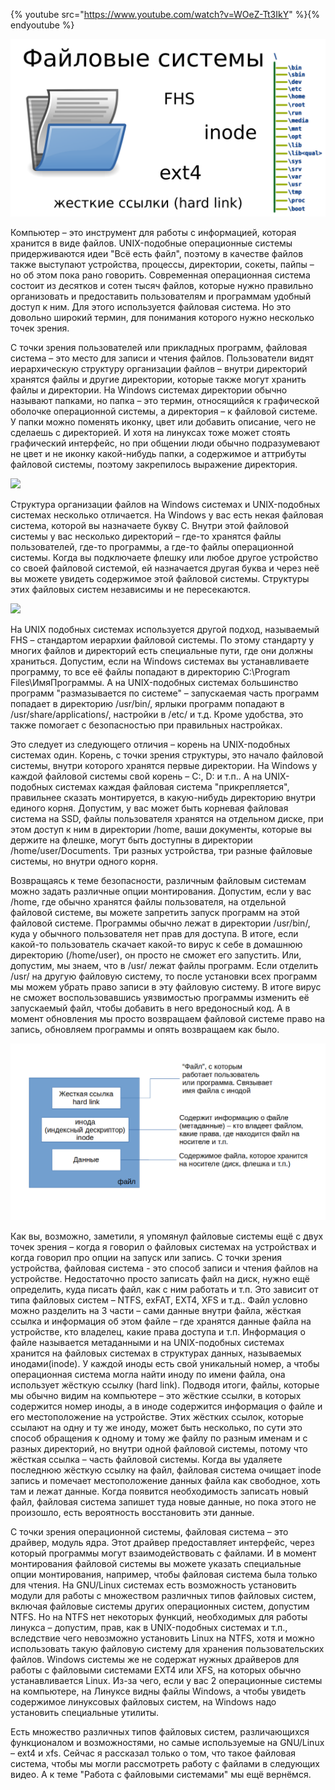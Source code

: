 {% youtube src="https://www.youtube.com/watch?v=WOeZ-Tt3IkY" %}{% endyoutube %}

![](images/04/logo.png)

Компьютер – это инструмент для работы с информацией, которая хранится в виде файлов. UNIX-подобные операционные системы придерживаются идеи "Всё есть файл", поэтому в качестве файлов также выступают устройства, процессы, директории, сокеты, пайпы – но об этом пока рано говорить. Современная операционная система состоит из десятков и сотен тысяч файлов, которые нужно правильно организовать и предоставить пользователям и программам  удобный доступ к ним. Для этого используется файловая система. Но это довольно широкий термин, для понимания которого нужно несколько точек зрения.

С точки зрения пользователей или прикладных программ, файловая система – это место для записи и чтения файлов. Пользователи видят иерархическую структуру организации файлов – внутри директорий хранятся файлы и другие директории, которые также могут хранить файлы и директории. На Windows системах директории обычно называют папками, но папка – это термин, относящийся к графической оболочке операционной системы, а директория – к файловой системе. У папки можно поменять иконку, цвет или добавить описание, чего не сделаешь с директорией. И хотя на линуксах тоже может стоять графический интерфейс, но при общении люди обычно подразумевают не цвет и не иконку какой-нибудь папки, а содержимое и аттрибуты файловой системы, поэтому закрепилось выражение директория.

![](images/04/winfiles.png)

Структура организации файлов на Windows системах и UNIX-подобных системах несколько отличается. На Windows у вас есть некая файловая система, которой вы назначаете букву C. Внутри этой файловой системы у вас несколько директорий – где-то хранятся файлы пользователей, где-то программы, а где-то файлы операционной системы. Когда вы подключаете флешку или любое другое устройство со своей файловой системой, ей назначается другая буква и через неё вы можете увидеть содержимое этой файловой системы. Структуры этих файловых систем независимы и не пересекаются.

![](images/04/linfiles.png)

На UNIX подобных системах используется другой подход, называемый FHS – стандартом иерархии файловой системы. По этому стандарту у многих файлов и директорий есть специальные пути, где они должны храниться. Допустим, если на Windows системах вы устанавливаете программу, то все её файлы попадают в директорию C:\Program Files\ИмяПрограммы. А на UNIX-подобных системах большинство программ "размазывается по системе" – запускаемая часть программ попадает в директорию /usr/bin/, ярлыки программ попадают в /usr/share/applications/, настройки в /etc/ и т.д. Кроме удобства, это также помогает с безопасностью при правильных настройках.

Это следует из следующего отличия – корень на UNIX-подобных системах один. Корень, с точки зрения структуры, это начало файловой системы, внутри которого хранятся первые директории. На Windows у каждой файловой системы свой корень – С:, D: и т.п.. А на UNIX-подобных системах каждая файловая система "прикрепляется", правильнее сказать монтируется, в какую-нибудь директорию внутри единого корня. Допустим, у вас может быть корневая файловая система на SSD, файлы пользователя хранятся на отдельном диске, при этом доступ к ним в директории /home, ваши документы, которые вы держите на флешке, могут быть доступны в директории /home/user/Documents. Три разных устройства, три разные файловые системы, но внутри одного корня.

Возвращаясь к теме безопасности, различным файловым системам можно задать различные опции монтирования. Допустим, если у вас /home, где обычно хранятся файлы пользователя, на отдельной файловой системе, вы можете запретить запуск программ на этой файловой системе. Программы обычно лежат в директории /usr/bin/, куда у обычного пользователя нет прав для доступа. В итоге, если какой-то пользователь скачает какой-то вирус к себе в домашнюю директорию (/home/user), он просто не сможет его запустить. Или, допустим, мы знаем, что в /usr/ лежат файлы программ. Если отделить /usr/ на другую файловую систему, то после установки всех программ мы можем убрать право записи в эту файловую систему. В итоге вирус не сможет воспользовавшись уязвимостью программы изменить её запускаемый файл, чтобы добавить в него вредоносный код. А в момент обновления мы просто возвращаем файловой системе право на запись,  обновляем программы и опять возвращаем как было.

![](images/04/file.png)

Как вы, возможно, заметили,  я упомянул файловые системы ещё с двух точек зрения – когда я говорил о файловых системах на устройствах и когда говорил про опции на запуск или запись. С точки зрения устройства, файловая система  - это способ записи и чтения файлов на устройстве. Недостаточно просто записать файл на диск, нужно ещё определить, куда писать файл, как с ним работать и т.п. Это зависит от типа файловых систем – NTFS, exFAT, EXT4, XFS и т.д..  Файл условно можно разделить на 3 части – сами данные внутри файла, жёсткая ссылка и информация об этом файле – где хранятся данные файла на устройстве, кто владелец, какие права доступа и т.п. Информация о файле называется метаданными и на UNIX-подобных системах хранится на файловых системах в структурах данных, называемых инодами(inode). У каждой иноды есть свой уникальный номер, а чтобы операционная система могла найти иноду по имени файла, она использует жёсткую ссылку (hard link). Подводя итоги, файлы, которые мы обычно видим на компьютере – это жёсткие ссылки, в которых содержится номер иноды, а в иноде содержится информация о файле и его местоположение на устройстве. Этих жёстких ссылок, которые ссылают на одну и ту же иноду, может быть несколько, по сути это способ обращения к одному и тому же файлу по разным именам и с разных директорий, но внутри одной файловой системы, потому что жёсткая ссылка – часть файловой системы. Когда вы удаляете последнюю жёсткую ссылку на файл, файловая система очищает inode запись и помечает местоположение данных файла как свободное, хоть там и лежат данные. Когда появится необходимость записать новый файл, файловая система запишет туда новые данные, но пока этого не произошло,  есть вероятность восстановить эти данные.

С точки зрения операционной системы, файловая система – это драйвер, модуль ядра. Этот драйвер предоставляет интерфейс, через который программы могут взаимодействовать с файлами. И в момент монтирования файловой системы вы можете указать специальные опции монтирования, например, чтобы файловая система была только для чтения.  На GNU/Linux системах есть возможность установить модули для работы с множеством различных типов файловых систем, включая файловые системы других операционных систем, допустим NTFS. Но на NTFS нет некоторых функций, необходимых для работы линукса – допустим, прав, как в UNIX-подобных системах и т.п., вследствие чего невозможно установить Linux на NTFS, хотя и можно использовать такую файловую систему для хранения пользовательских файлов. Windows системы же не содержат нужных драйверов для работы с файловыми системами EXT4 или XFS, на которых обычно устанавливается Linux. Из-за чего, если у вас 2 операционные системы на компьютере, на Линуксе видны файлы Windows, а чтобы увидеть содержимое линуксовых файловых систем, на Windows надо установить специальные утилиты.

Есть множество различных типов файловых систем, различающихся функционалом и возможностями, но самые используемые на GNU/Linux – ext4 и xfs. Сейчас я рассказал только о том, что такое файловая система, чтобы мы могли рассмотреть работу с файлами в следующих видео. А к теме "Работа с файловыми системами" мы ещё вернёмся.
